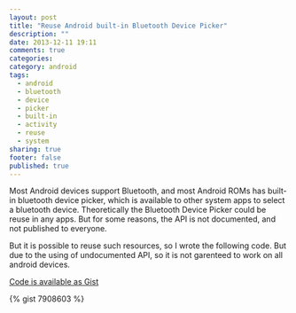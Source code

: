 ```yaml
---
layout: post
title: "Reuse Android built-in Bluetooth Device Picker"
description: ""
date: 2013-12-11 19:11
comments: true
categories: 
category: android
tags: 
  - android
  - bluetooth
  - device
  - picker
  - built-in
  - activity
  - reuse
  - system  
sharing: true
footer: false
published: true
---
```


Most Android devices support Bluetooth, and most Android ROMs has built-in bluetooth device picker, which is available to other system apps to select a bluetooth device. Theoretically the Bluetooth Device Picker could be reuse in any apps. But for some reasons, the API is not documented, and not published to everyone.

But it is possible to reuse such resources, so I wrote the following code. But due to the using of undocumented API, so it is not garenteed to work on all android devices.

[Code is available as Gist](https://gist.github.com/timnew/7908603)

{% gist 7908603 %}